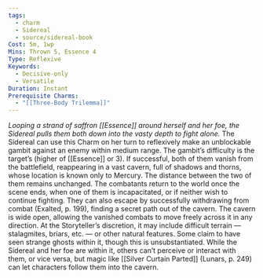 ```yaml
---
tags:
  - charm
  - Sidereal
  - source/sidereal-book
Cost: 5m, 1wp
Mins: Thrown 5, Essence 4
Type: Reflexive
Keywords:
  - Decisive-only
  - Versatile
Duration: Instant
Prerequisite Charms:
  - "[[Three-Body Trilemma]]"
---
```

*Looping a strand of saffron [[Essence]] around herself and her foe, the Sidereal pulls them both down into the vasty depth to fight alone.*
The Sidereal can use this Charm on her turn to reflexively make an unblockable gambit against an enemy within medium range. The gambit’s difficulty is the target’s (higher of [[Essence]] or 3). If successful, both of them vanish from the battlefield, reappearing in a vast cavern, full of shadows and thorns, whose location is known only to Mercury. The distance between the two of them remains unchanged. The combatants return to the world once the scene ends, when one of them is incapacitated, or if neither wish to continue fighting. They can also escape by successfully withdrawing from combat (Exalted, p. 199), finding a secret path out of the cavern. The cavern is wide open, allowing the vanished combats to move freely across it in any direction. At the Storyteller’s discretion, it may include difficult terrain — stalagmites, briars, etc. — or other natural features. Some claim to have seen strange ghosts within it, though this is unsubstantiated. While the Sidereal and her foe are within it, others can’t perceive or interact with them, or vice versa, but magic like [[Silver Curtain Parted]] (Lunars, p. 249) can let characters follow them into the cavern.